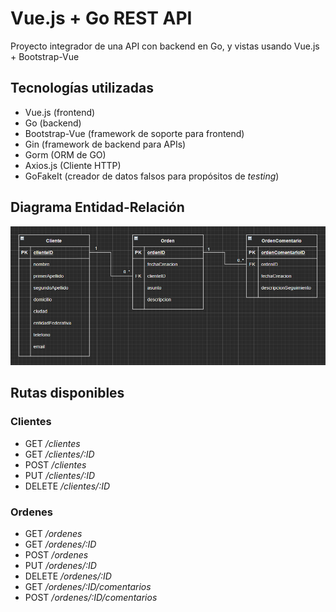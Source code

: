 # Vue.js + Go REST API
Proyecto integrador de una API con backend en Go, y vistas usando Vue.js + Bootstrap-Vue

## Tecnologías utilizadas
* Vue.js (frontend)
* Go (backend)
* Bootstrap-Vue (framework de soporte para frontend)
* Gin (framework de backend para APIs)
* Gorm (ORM de GO)
* Axios.js (Cliente HTTP)
* GoFakeIt (creador de datos falsos para propósitos de _testing_)

## Diagrama Entidad-Relación
![alt text](https://github.com/AlanHerediaG/test-ordenes/raw/main/docs/diagrama-basico-er.png "Diagrama")

## Rutas disponibles
### Clientes
* GET _/clientes_
* GET _/clientes/:ID_
* POST _/clientes_
* PUT _/clientes/:ID_
* DELETE _/clientes/:ID_

### Ordenes
* GET _/ordenes_
* GET _/ordenes/:ID_
* POST _/ordenes_
* PUT _/ordenes/:ID_
* DELETE _/ordenes/:ID_
* GET _/ordenes/:ID/comentarios_
* POST _/ordenes/:ID/comentarios_